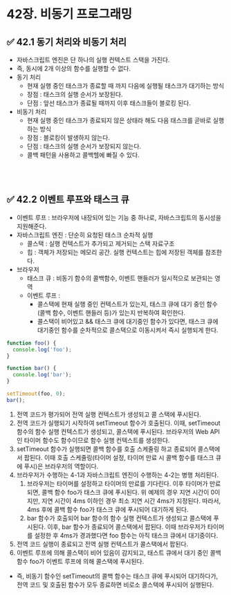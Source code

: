 # 42장. 비동기 프로그래밍

## ✅ 42.1 동기 처리와 비동기 처리

- 자바스크립트 엔진은 단 하나의 실행 컨텍스트 스택을 가진다.
- 즉, 동시에 2개 이상의 함수를 실행할 수 없다.
- 동기 처리
  - 현재 실행 중인 태스크가 종료할 때 까지 다음에 실행될 태스크가 대기하는 방식
  - 장점 : 태스크의 실행 순서가 보장된다.
  - 단점 : 앞선 태스크가 종료될 때까지 이후 태스크들이 블로킹 된다.
- 비동기 처리
  - 현재 실행 중인 태스크가 종료되지 않은 상태라 해도 다음 태스크를 곧바로 실행하는 방식
  - 장점 : 블로킹이 발생하지 않는다.
  - 단점 : 태스크의 실행 순서가 보장되지 않는다.
  - 콜백 패턴을 사용하고 콜백헬에 빠질 수 있다.

<br/>
<br/>

## ✅ 42.2 이벤트 루프와 태스크 큐

- 이벤트 루프 : 브라우저에 내장되어 있는 기능 중 하나로, 자바스크립트의 동시성을 지원해준다.
- 자바스크립트 엔진 : 단순히 요청된 태스크 순차적 실행
  - 콜스택 : 실행 컨텍스트가 추가되고 제거되는 스택 자료구조
  - 힙 : 객체가 저장되는 메모리 공간. 실행 컨텍스트는 힙에 저장된 객체를 참조한다.
- 브라우저
  - 태스크 큐 : 비동기 함수의 콜백함수, 이벤트 핸들러가 일시적으로 보관되는 영역
  - 이벤트 루프 :
    - 콜스택에 현재 실행 중인 컨텍스트가 있는지, 태스크 큐에 대기 중인 함수(콜백 함수, 이벤트 핸들러 등)가 있는지 반복하여 확인한다.
    - 콜스택이 비어있고 && 태스크 큐에 대기중인 함수가 있다면, 태스크 큐에 대기중인 함수를 순차적으로 콜스택으로 이동시켜서 즉시 실행되게 한다.

```jsx
function foo() {
  console.log('foo');
}

function bar() {
  console.log('bar');
}

setTimeout(foo, 0);
bar();
```

1. 전역 코드가 평가되어 전역 실행 컨텍스트가 생성되고 콜 스택에 푸시된다.
2. 전역 코드가 실행되기 시작하여 setTimeout 함수가 호출된다. 이때, setTimeout 함수의 함수 실행 컨텍스트가 생성되고, 콜스택에 푸시된다. 브라우저의 Web API인 타이머 함수도 함수이므로 함수 실행 컨텍스트를 생성한다.
3. setTimeout 함수가 실행되면 콜백 함수를 호출 스케줄링 하고 종료되어 콜스택에서 팝된다. 이때 호출 스케줄링(타이머 설정, 타이머 만료 시 콜백 함수를 태스크 큐에 푸시)은 브라우저의 역할이다.
4. 브라우저가 수행하는 4-1과 자바스크립트 엔진이 수행하는 4-2는 병행 처리된다.
   1. 브라우저는 타이머를 설정하고 타이머의 만료를 기다린다. 이후 타이머가 만료되면, 콜백 함수 foo가 태스크 큐에 푸시된다. 위 예제의 경우 지연 시간이 0이지만, 지연 시간이 4ms 이하인 경우 최소 지연 시간 4ms가 지정된다. 따라서, 4ms 후에 콜백 함수 foo가 태스크 큐에 푸시되어 대기하게 된다.
   2. bar 함수가 호출되어 bar 함수의 함수 실행 컨텍스트가 생성되고 콜스택에 푸시된다. 이후, bar 함수가 종료되어 콜스택에서 팝된다. 이때 브라우저가 타이머를 설정한 후 4ms가 경과했다면 foo 함수는 아직 태스크 큐에서 대기중이다.
5. 전역 코드 실행이 종료되고 전역 실행 컨텍스트가 콜스택에서 팝된다.
6. 이벤트 루프에 의해 콜스택이 비어 있음이 감지되고, 태스트 큐에서 대기 중인 콜백 함수 foo가 이벤트 루프에 의해 콜스택에 푸시된다.

- 즉, 비동기 함수인 setTimeout의 콜백 함수는 태스크 큐에 푸시되어 대기하다가, 전역 코드 및 호출된 함수가 모두 종료하면 비로소 콜스택에 푸시되어 실행된다.
